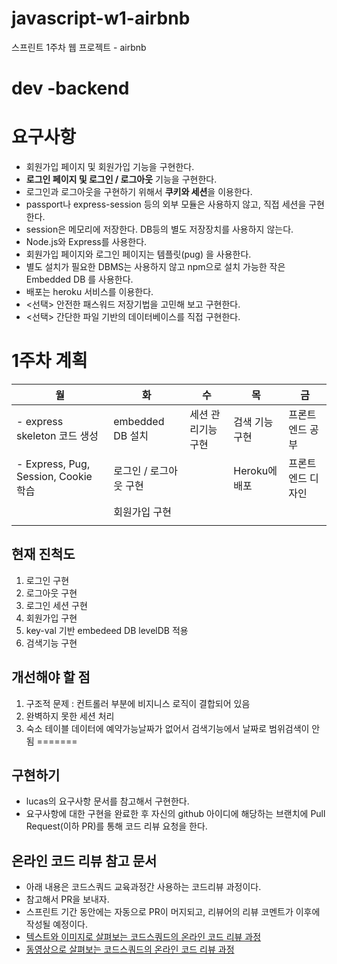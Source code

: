 # javascript-w1-airbnb

스프린트 1주차 웹 프로젝트 - airbnb

# dev -backend

# 요구사항

* 회원가입 페이지 및 회원가입 기능을 구현한다.
* **로그인 페이지 및 로그인 / 로그아웃** 기능을 구현한다.
* 로그인과 로그아웃을 구현하기 위해서 **쿠키와 세션**을 이용한다.
* passport나 express-session 등의 외부 모듈은 사용하지 않고, 직접 세션을 구현한다.
* session은 메모리에 저장한다. DB등의 별도 저장장치를 사용하지 않는다.
* Node.js와 Express를 사용한다.
* 회원가입 페이지와 로그인 페이지는 템플릿(pug) 을 사용한다.
* 별도 설치가 필요한 DBMS는 사용하지 않고 npm으로 설치 가능한 작은 Embedded DB 를 사용한다.
* 배포는 heroku 서비스를 이용한다.
* <선택> 안전한 패스워드 저장기법을 고민해 보고 구현한다.
* <선택> 간단한 파일 기반의 데이터베이스를 직접 구현한다.

# 1주차 계획


| 월 | 화 | 수 | 목 | 금 |
| - | - | - | - | - |
| - express skeleton 코드 생성 | embedded DB 설치 | 세션 관리기능 구현 | 검색 기능 구현 | 프론트엔드 공부 |
| - Express, Pug, Session, Cookie 학습 | 로그인 / 로그아웃 구현 |   | Heroku에 배포 | 프론트엔드 디자인 |
|   | 회원가입 구현 |   |   |   |
|   |   |   |   |   |

## 현재 진척도

1. 로그인 구현
2. 로그아웃 구현
3. 로그인 세션 구현
4. 회원가입 구현
5. key-val  기반 embedeed DB levelDB 적용
6. 검색기능 구현

## 개선해야 할 점

1. 구조적 문제 : 컨트롤러 부분에 비지니스 로직이 결합되어 있음
2. 완벽하지 못한 세션 처리
3. 숙소 테이블 데이터에 예약가능날짜가 없어서 검색기능에서 날짜로 범위검색이 안됨
=======
## 구현하기

- lucas의 요구사항 문서를 참고해서 구현한다.
- 요구사항에 대한 구현을 완료한 후 자신의 github 아이디에 해당하는 브랜치에 Pull Request(이하 PR)를 통해 코드 리뷰 요청을 한다.

## 온라인 코드 리뷰 참고 문서

- 아래 내용은 코드스쿼드 교육과정간 사용하는 코드리뷰 과정이다.
- 참고해서 PR을 보내자.
- 스프린트 기간 동안에는 자동으로 PR이 머지되고, 리뷰어의 리뷰 코멘트가 이후에 작성될 예정이다.
- [텍스트와 이미지로 살펴보는 코드스쿼드의 온라인 코드 리뷰 과정](https://github.com/code-squad/codesquad-docs/blob/master/codereview/README.md)
- [동영상으로 살펴보는 코드스쿼드의 온라인 코드 리뷰 과정](https://youtu.be/a5c9ku-_fok)

